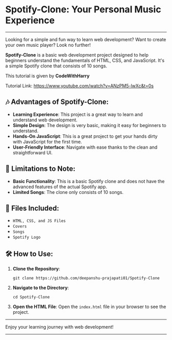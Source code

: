 # Spotify-Clone: Your Personal Music Experience

---

Looking for a simple and fun way to learn web development? Want to create your own music player? Look no further!

**Spotify-Clone** is a basic web development project designed to help beginners understand the fundamentals of HTML, CSS, and JavaScript. It's a simple Spotify clone that consists of 10 songs.

This tutorial is given by **CodeWithHarry** 

Tutorial Link: https://www.youtube.com/watch?v=ANzPM5-lwXc&t=0s


## 🎶 Advantages of Spotify-Clone:

- **Learning Experience**: This project is a great way to learn and understand web development.
- **Simple Design**: The design is very basic, making it easy for beginners to understand.
- **Hands-On JavaScript**: This is a great project to get your hands dirty with JavaScript for the first time.
- **User-Friendly Interface**: Navigate with ease thanks to the clean and straightforward UI.

## 🚫 Limitations to Note:

- **Basic Functionality**: This is a basic Spotify clone and does not have the advanced features of the actual Spotify app.
- **Limited Songs**: The clone only consists of 10 songs.

## 📁 Files Included:

- `HTML, CSS, and JS Files`
- `Covers`
- `Songs`
- `Spotify Logo`

## 🛠️ How to Use:

1. **Clone the Repository**:
   ```shell
   git clone https://github.com/deepanshu-prajapati01/Spotify-Clone
   ```
2. **Navigate to the Directory**:
   ```shell
   cd Spotify-Clone
   ```
3. **Open the HTML File**:
   Open the `index.html` file in your browser to see the project.

---

Enjoy your learning journey with web development!

---
